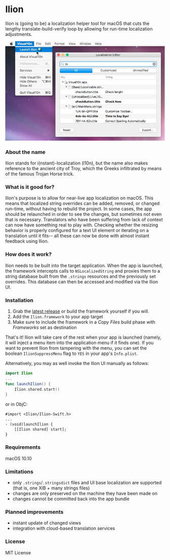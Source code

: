 # Ilion

Ilion is (going to be) a localization helper tool for macOS that cuts the lengthy translate-build-verify loop by allowing for run-time localization adjustments.

![screenshot](doc/screenshot.png)

### About the name

Ilion stands for i(nstant)-localization (l10n), but the name also makes reference to the ancient city of Troy, which the Greeks infiltrated by means of the famous Trojan Horse trick.

### What is it good for?

Ilion's purpose is to allow for near-live app localization on macOS. This means that localized string overrides can be added, removed, or changed run-time, without having to rebuild the project. In some cases, the app should be relaunched in order to see the changes, but sometimes not even that is necessary. Translators who have been suffering from lack of context can now have something real to play with. Checking whether the resizing behavior is properly configured for a text UI element or iterating on a translation until it fits-- all these can now be done with almost instant feedback using Ilion.

### How does it work?

Ilion needs to be built into the target application. When the app is launched, the framework intercepts calls to `NSLocalizedString` and proxies them to a string database built from the `.strings` resources and the previously set overrides. This database can then be accessed and modified via the Ilion UI.

### Installation

1. Grab the [latest release](https://github.com/lvsti/Ilion/releases) or build the framework yourself if you will. 
2. Add the `Ilion.framework` to your app target
3. Make sure to include the framework in a _Copy Files_ build phase with _Frameworks_ set as destination

That's it! Ilion will take care of the rest when your app is launched (namely, it will inject a menu item into the application menu if it finds one). If you want to prevent Ilion from tampering with the menu, you can set the boolean `IlionSuppressMenu` flag to `YES` in your app's `Info.plist`.

Alternatively, you may as well invoke the Ilion UI manually as follows:

```swift
import Ilion
...
func launchIlion() {
    Ilion.shared.start()
}
```

or in ObjC:

```objc
#import <Ilion/Ilion-Swift.h>
...
- (void)launchIlion {
    [[Ilion shared] start];
}
```

### Requirements

macOS 10.10

### Limitations

- only `.strings`/`.stringsdict` files and UI base localization are supported (that is, one XIB + many strings files)
- changes are only preserved on the machine they have been made on
- changes cannot be committed back into the app bundle

### Planned improvements

- instant update of changed views
- integration with cloud-based translation services

### License

MIT License